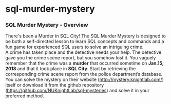 # sql-murder-mystery
### SQL Murder Mystery - Overview
There's been a Murder in SQL City! The SQL Murder Mystery is designed to be both a self-directed lesson to learn SQL concepts and commands and a fun game for experienced SQL users to solve an intriguing crime.
<br>
A crime has taken place and the detective needs your help. The detective gave you the crime scene report, but you somehow lost it. You vaguely remember that the crime was a <strong>murder</strong> that occurred sometime on <strong>Jan.15, 2018</strong> and that it took place in <strong>SQL City</strong>. Start by retrieving the corresponding crime scene report from the police department’s database.
<br>
You can solve the mystery on their website (http://mystery.knightlab.com/) itself or download it from the github repository (https://github.com/NUKnightLab/sql-mysteries) and solve it in your preferred method.
